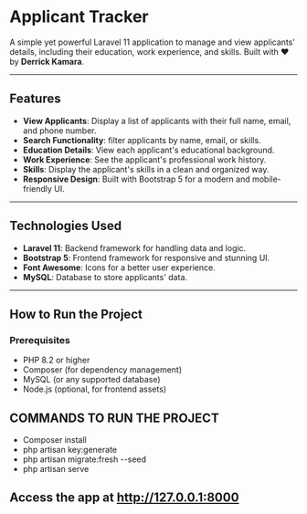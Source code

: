 # Applicant Tracker

A simple yet powerful Laravel 11 application to manage and view applicants' details, including their education, work experience, and skills. Built with ❤️ by **Derrick Kamara**.

---

## Features

- **View Applicants**: Display a list of applicants with their full name, email, and phone number.
- **Search Functionality**: filter applicants by name, email, or skills.
- **Education Details**: View each applicant's educational background.
- **Work Experience**: See the applicant's professional work history.
- **Skills**: Display the applicant's skills in a clean and organized way.
- **Responsive Design**: Built with Bootstrap 5 for a modern and mobile-friendly UI.

---

## Technologies Used

- **Laravel 11**: Backend framework for handling data and logic.
- **Bootstrap 5**: Frontend framework for responsive and stunning UI.
- **Font Awesome**: Icons for a better user experience.
- **MySQL**: Database to store applicants' data.

---

## How to Run the Project

### Prerequisites

- PHP 8.2 or higher
- Composer (for dependency management)
- MySQL (or any supported database)
- Node.js (optional, for frontend assets)

## COMMANDS TO RUN THE PROJECT

- Composer install
- php artisan key:generate
- php artisan migrate:fresh --seed
- php artisan serve

## Access the app at <http://127.0.0.1:8000>
